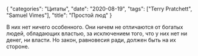 {
   "categories": "Цитаты",
   "date": "2020-08-19",
   "tags": ["Terry Pratchett", "Samuel Vimes"],
   "title": "Простой люд"
}

В них нет ничего особенного. Они ничем не отличаются от богатых людей, обладающих властью, за исключением того, что у них нет ни денег, ни власти. Но закон, равновесия ради, должен быть на их стороне.
